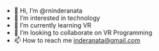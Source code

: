 - 👋 Hi, I’m @rninderanata
- 👀 I’m interested in technology
- 🌱 I’m currently learning VR
- 💞️ I’m looking to collaborate on VR Programming
- 📫 How to reach me inderanata@gmail.com

<!---
rninderanata/rninderanata is a ✨ special ✨ repository because its `README.md` (this file) appears on your GitHub profile.
You can click the Preview link to take a look at your changes.
--->
